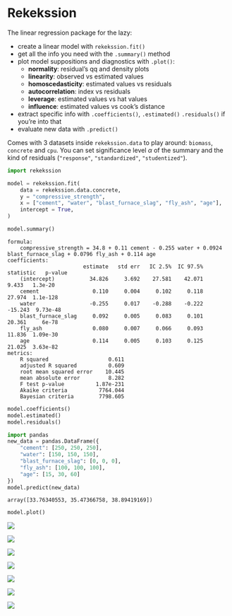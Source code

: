 # Rekekssion


The linear regression package for the lazy:

- create a linear model with `rekekssion.fit()`
- get all the info you need with the `.summary()` method
- plot model suppositions and diagnostics with `.plot()`:
  - **normality**: residual’s qq and density plots
  - **linearity**: observed vs estimated values
  - **homoscedasticity**: estimated values vs residuals
  - **autocorrelation**: index vs residuals
  - **leverage**: estimated values vs hat values
  - **influence**: estimated values vs cook’s distance
- extract specific info with `.coefficients()`, `.estimated()`
  `.residuals()` if you’re into that
- evaluate new data with `.predict()`

Comes with 3 datasets inside `rekekssion.data` to play around:
`biomass`, `concrete` and `cpu`. You can set significance level $\alpha$
of the summary and the kind of residuals (`"response"`,
`"standardized"`, `"studentized"`).

``` python
import rekekssion

model = rekekssion.fit(
    data = rekekssion.data.concrete,
    y = "compressive_strength",
    x = ["cement", "water", "blast_furnace_slag", "fly_ash", "age"],
    intercept = True,
)

model.summary()
```

    formula:
        compressive_strength = 34.8 + 0.11 cement - 0.255 water + 0.0924 blast_furnace_slag + 0.0796 fly_ash + 0.114 age
    coefficients:
                            estimate   std err   IC 2.5%  IC 97.5% statistic   p-value
        (intercept)           34.826     3.692    27.581    42.071     9.433   1.3e-20
        cement                 0.110     0.004     0.102     0.118    27.974  1.1e-128
        water                 -0.255     0.017    -0.288    -0.222   -15.243  9.73e-48
        blast_furnace_slag     0.092     0.005     0.083     0.101    20.361     6e-78
        fly_ash                0.080     0.007     0.066     0.093    11.836  1.09e-30
        age                    0.114     0.005     0.103     0.125    21.025  3.63e-82
    metrics:
        R squared                   0.611
        adjusted R squared          0.609
        root mean squared error    10.445
        mean absolute error         8.282
        F test p-value          1.87e-231
        Akaike criteria          7764.044
        Bayesian criteria        7798.605

``` python
model.coefficients()
model.estimated()
model.residuals()

import pandas
new_data = pandas.DataFrame({
    "cement": [250, 250, 250],
    "water": [150, 150, 150],
    "blast_furnace_slag": [0, 0, 0],
    "fly_ash": [100, 100, 100],
    "age": [15, 30, 60]
})
model.predict(new_data)
```

    array([33.76340553, 35.47366758, 38.89419169])

``` python
model.plot()
```

![](README_files/figure-commonmark/cell-4-output-1.png)

![](README_files/figure-commonmark/cell-4-output-2.png)

![](README_files/figure-commonmark/cell-4-output-3.png)

![](README_files/figure-commonmark/cell-4-output-4.png)

![](README_files/figure-commonmark/cell-4-output-5.png)

![](README_files/figure-commonmark/cell-4-output-6.png)

![](README_files/figure-commonmark/cell-4-output-7.png)
